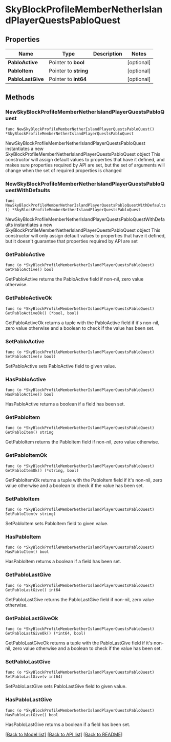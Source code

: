 # SkyBlockProfileMemberNetherIslandPlayerQuestsPabloQuest

## Properties

Name | Type | Description | Notes
------------ | ------------- | ------------- | -------------
**PabloActive** | Pointer to **bool** |  | [optional] 
**PabloItem** | Pointer to **string** |  | [optional] 
**PabloLastGive** | Pointer to **int64** |  | [optional] 

## Methods

### NewSkyBlockProfileMemberNetherIslandPlayerQuestsPabloQuest

`func NewSkyBlockProfileMemberNetherIslandPlayerQuestsPabloQuest() *SkyBlockProfileMemberNetherIslandPlayerQuestsPabloQuest`

NewSkyBlockProfileMemberNetherIslandPlayerQuestsPabloQuest instantiates a new SkyBlockProfileMemberNetherIslandPlayerQuestsPabloQuest object
This constructor will assign default values to properties that have it defined,
and makes sure properties required by API are set, but the set of arguments
will change when the set of required properties is changed

### NewSkyBlockProfileMemberNetherIslandPlayerQuestsPabloQuestWithDefaults

`func NewSkyBlockProfileMemberNetherIslandPlayerQuestsPabloQuestWithDefaults() *SkyBlockProfileMemberNetherIslandPlayerQuestsPabloQuest`

NewSkyBlockProfileMemberNetherIslandPlayerQuestsPabloQuestWithDefaults instantiates a new SkyBlockProfileMemberNetherIslandPlayerQuestsPabloQuest object
This constructor will only assign default values to properties that have it defined,
but it doesn't guarantee that properties required by API are set

### GetPabloActive

`func (o *SkyBlockProfileMemberNetherIslandPlayerQuestsPabloQuest) GetPabloActive() bool`

GetPabloActive returns the PabloActive field if non-nil, zero value otherwise.

### GetPabloActiveOk

`func (o *SkyBlockProfileMemberNetherIslandPlayerQuestsPabloQuest) GetPabloActiveOk() (*bool, bool)`

GetPabloActiveOk returns a tuple with the PabloActive field if it's non-nil, zero value otherwise
and a boolean to check if the value has been set.

### SetPabloActive

`func (o *SkyBlockProfileMemberNetherIslandPlayerQuestsPabloQuest) SetPabloActive(v bool)`

SetPabloActive sets PabloActive field to given value.

### HasPabloActive

`func (o *SkyBlockProfileMemberNetherIslandPlayerQuestsPabloQuest) HasPabloActive() bool`

HasPabloActive returns a boolean if a field has been set.

### GetPabloItem

`func (o *SkyBlockProfileMemberNetherIslandPlayerQuestsPabloQuest) GetPabloItem() string`

GetPabloItem returns the PabloItem field if non-nil, zero value otherwise.

### GetPabloItemOk

`func (o *SkyBlockProfileMemberNetherIslandPlayerQuestsPabloQuest) GetPabloItemOk() (*string, bool)`

GetPabloItemOk returns a tuple with the PabloItem field if it's non-nil, zero value otherwise
and a boolean to check if the value has been set.

### SetPabloItem

`func (o *SkyBlockProfileMemberNetherIslandPlayerQuestsPabloQuest) SetPabloItem(v string)`

SetPabloItem sets PabloItem field to given value.

### HasPabloItem

`func (o *SkyBlockProfileMemberNetherIslandPlayerQuestsPabloQuest) HasPabloItem() bool`

HasPabloItem returns a boolean if a field has been set.

### GetPabloLastGive

`func (o *SkyBlockProfileMemberNetherIslandPlayerQuestsPabloQuest) GetPabloLastGive() int64`

GetPabloLastGive returns the PabloLastGive field if non-nil, zero value otherwise.

### GetPabloLastGiveOk

`func (o *SkyBlockProfileMemberNetherIslandPlayerQuestsPabloQuest) GetPabloLastGiveOk() (*int64, bool)`

GetPabloLastGiveOk returns a tuple with the PabloLastGive field if it's non-nil, zero value otherwise
and a boolean to check if the value has been set.

### SetPabloLastGive

`func (o *SkyBlockProfileMemberNetherIslandPlayerQuestsPabloQuest) SetPabloLastGive(v int64)`

SetPabloLastGive sets PabloLastGive field to given value.

### HasPabloLastGive

`func (o *SkyBlockProfileMemberNetherIslandPlayerQuestsPabloQuest) HasPabloLastGive() bool`

HasPabloLastGive returns a boolean if a field has been set.


[[Back to Model list]](../README.md#documentation-for-models) [[Back to API list]](../README.md#documentation-for-api-endpoints) [[Back to README]](../README.md)


